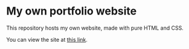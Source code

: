# My own portfolio website

This repository hosts my own website, made with pure HTML and CSS.

You can view the site at [this link](https://mariomerlo.me).
